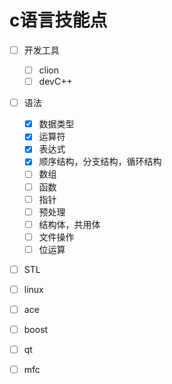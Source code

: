 # c语言技能点

- [ ] 开发工具
  - [ ] clion
  - [ ] devC++
- [ ] 语法
  - [x] 数据类型
  - [x] 运算符
  - [x] 表达式
  - [x] 顺序结构，分支结构，循环结构
  - [ ] 数组
  - [ ] 函数
  - [ ] 指针
  - [ ] 预处理
  - [ ] 结构体，共用体
  - [ ] 文件操作
  - [ ] 位运算
- [ ] STL
- [ ] linux
- [ ] ace
- [ ] boost
- [ ] qt
- [ ] mfc

